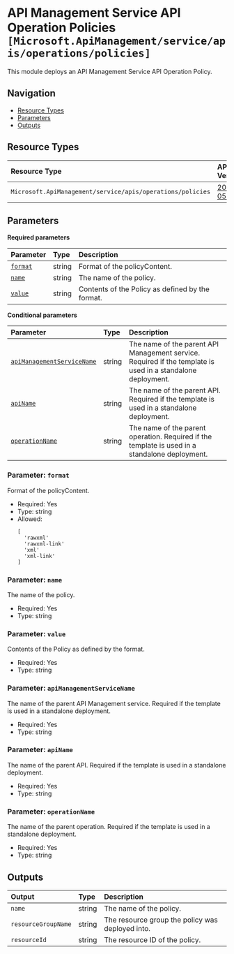 # API Management Service API Operation Policies `[Microsoft.ApiManagement/service/apis/operations/policies]`

This module deploys an API Management Service API Operation Policy.

## Navigation

- [Resource Types](#Resource-Types)
- [Parameters](#Parameters)
- [Outputs](#Outputs)

## Resource Types

| Resource Type | API Version |
| :-- | :-- |
| `Microsoft.ApiManagement/service/apis/operations/policies` | [2024-05-01](https://learn.microsoft.com/en-us/azure/templates/Microsoft.ApiManagement/2024-05-01/service/apis/operations/policies) |

## Parameters

**Required parameters**

| Parameter | Type | Description |
| :-- | :-- | :-- |
| [`format`](#parameter-format) | string | Format of the policyContent. |
| [`name`](#parameter-name) | string | The name of the policy. |
| [`value`](#parameter-value) | string | Contents of the Policy as defined by the format. |

**Conditional parameters**

| Parameter | Type | Description |
| :-- | :-- | :-- |
| [`apiManagementServiceName`](#parameter-apimanagementservicename) | string | The name of the parent API Management service. Required if the template is used in a standalone deployment. |
| [`apiName`](#parameter-apiname) | string | The name of the parent API. Required if the template is used in a standalone deployment. |
| [`operationName`](#parameter-operationname) | string | The name of the parent operation. Required if the template is used in a standalone deployment. |

### Parameter: `format`

Format of the policyContent.

- Required: Yes
- Type: string
- Allowed:
  ```Bicep
  [
    'rawxml'
    'rawxml-link'
    'xml'
    'xml-link'
  ]
  ```

### Parameter: `name`

The name of the policy.

- Required: Yes
- Type: string

### Parameter: `value`

Contents of the Policy as defined by the format.

- Required: Yes
- Type: string

### Parameter: `apiManagementServiceName`

The name of the parent API Management service. Required if the template is used in a standalone deployment.

- Required: Yes
- Type: string

### Parameter: `apiName`

The name of the parent API. Required if the template is used in a standalone deployment.

- Required: Yes
- Type: string

### Parameter: `operationName`

The name of the parent operation. Required if the template is used in a standalone deployment.

- Required: Yes
- Type: string

## Outputs

| Output | Type | Description |
| :-- | :-- | :-- |
| `name` | string | The name of the policy. |
| `resourceGroupName` | string | The resource group the policy was deployed into. |
| `resourceId` | string | The resource ID of the policy. |
